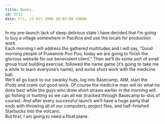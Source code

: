```yaml
---
title: Banks.
id: 5512
date: Fri, 13 Oct 2006 10:02:08 +0000
---
```


In my pre-launch lack of sleep delirious state I have decided that I’m going to buy a village somewhere in Pacifica and use the locals for production work.  
 Each morning I will address the gathered multitudes and I will say, “Good morning people of Puwannie Poo Poo, today we are going to finish the glorious website for our benevolent client.” Then we’ll do some sort of small group trust building exercise, followed the name game (it’s going to take me a while to learn everyone’s name), and some short work with the medicine ball.  
 We’ll all go back to our swanky huts, log into Basecamp, AIM, start the iPods and crank out good work. Of course the medicine man will do what he does best while the guys who drew short straws earlier in the morning will go fishing or hunting so we can all eat (tracked through Basecamp to-dos of course). And after every successful launch we’ll have a huge party that ends with throwing all of our computers, project files, and half-finished Starbucks into the volcano.  
 But first, I am going to need a float plane.


